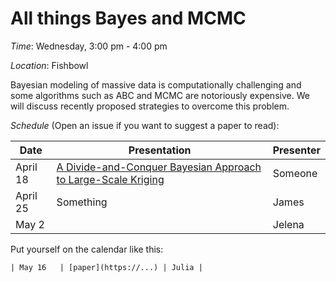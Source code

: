 # All things Bayes and MCMC
*Time*: Wednesday, 3:00 pm - 4:00 pm

*Location*: Fishbowl

Bayesian modeling of massive data is computationally challenging and some algorithms such as ABC and MCMC are notoriously expensive. We will discuss recently proposed strategies to overcome this problem.   

*Schedule* (Open an issue if you want to suggest a paper to read):

| Date | Presentation | Presenter |
|------|--------------|-----------|
| April 18 | [A Divide-and-Conquer Bayesian Approach to Large-Scale Kriging](https://arxiv.org/pdf/1712.09767.pdf)| Someone |
| April 25 | Something | James |
| May 2 | |Jelena  |



Put yourself on the calendar like this:
```
| May 16   | [paper](https://...) | Julia |
